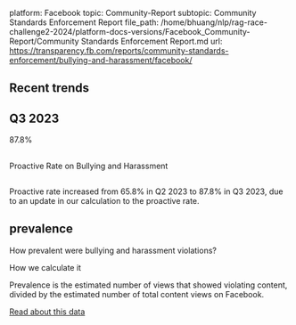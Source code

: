 platform: Facebook
topic: Community-Report
subtopic: Community Standards Enforcement Report
file_path: /home/bhuang/nlp/rag-race-challenge2-2024/platform-docs-versions/Facebook_Community-Report/Community Standards Enforcement Report.md
url: https://transparency.fb.com/reports/community-standards-enforcement/bullying-and-harassment/facebook/

## Recent trends

## Q3 2023

87.8%

## 

Proactive Rate on Bullying and Harassment

## 

Proactive rate increased from 65.8% in Q2 2023 to 87.8% in Q3 2023, due to an update in our calculation to the proactive rate.

[](https://transparency.fb.com/reports/community-standards-enforcement/bullying-and-harassment/facebook/#proactive-rate)

## prevalence

How prevalent were bullying and harassment violations?

How we calculate it

Prevalence is the estimated number of views that showed violating content, divided by the estimated number of total content views on Facebook.

[Read about this data](https://transparency.fb.com/policies/improving/prevalence-metric/)